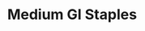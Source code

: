 ---
type: GiDataTablePage
title: Medium GI Staples
description: Medium Glycemic Index Staples
keywords: gi, GI, Glycemic Index, glycemic index, GlycemicIndex, glycemicindex, gi of Staples, GI of Staples, Glycemic Index of Staples, glycemic index of Staples, GlycemicIndex of Staples, glycemicindex of Staples, Staples, Medium GI Staples, Medium Glycemic Index Staples
---